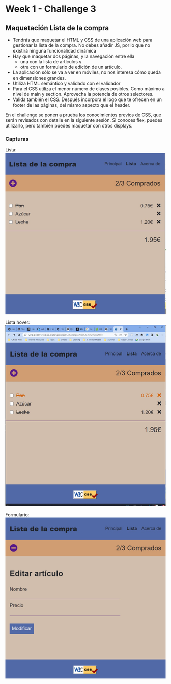 # Week 1 - Challenge 3

## Maquetación Lista de la compra

- Tendrás que maquetar el HTML y CSS de una aplicación web para gestionar la lista de la compra. No debes añadir JS, por lo que no existirá ninguna funcionalidad dinámica
- Hay que maquetar dos páginas, y la navegación entre ella
  - una con la lista de artículos y
  - otra con un formulario de edición de un artículo.
- La aplicación sólo se va a ver en móviles, no nos interesa cómo queda en dimensiones grandes.
- Utiliza HTML semántico y validado con el validador
- Para el CSS utiliza el menor número de clases posibles. Como máximo a nivel de main y section. Aprovecha la potencia de otros selectores.
- Valida también el CSS. Después incorpora el logo que te ofrecen en un footer de las páginas, del mismo aspecto que el header.

En el challenge se ponen a prueba los conocimientos previos de CSS, que serán revisados con detalle en la siguiente sesión. Si conoces flex, puedes utilizarlo, pero también puedes maquetar con otros displays.

### Capturas

Lista:
![List](list.jpg 'List')

Lista hover:
![List Hover](list-hover.jpg 'List Hover')

Formulario:
![Form](form.jpg 'Form')
